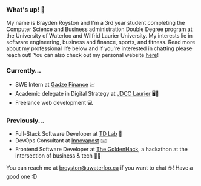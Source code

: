 ### What's up! 👋

My name is Brayden Royston and I'm a 3rd year student completing the Computer Science and Business administration Double Degree program at the University of Waterloo and Wilfrid Laurier University. My interests lie in software engineering, business and finance, sports, and fitness. Read more about my professional life below and if you're interested in chatting please reach out! You can also check out my personal website [here](https://braydenroyston.ca)!

### Currently...
- SWE Intern at [Gadze Finance](https://gadze.finance) 📈
- Academic delegate in Digital Strategy at [JDCC Laurier](https://www.instagram.com/jdcclaurier/) 🖥️💼
- Freelance web development 💻

### Previously...
- Full-Stack Software Developer at [TD Lab](https://tdlab.io) 🚀
- DevOps Consultant at [Innovapost](https://innovapost.com) ✉️
- Frontend Software Developer at [The GoldenHack](https://www.thegoldenhack.ca/), a hackathon at the intersection of business & tech 💛💜

You can reach me at broyston@uwaterloo.ca if you want to chat ☕! Have a good one :D
